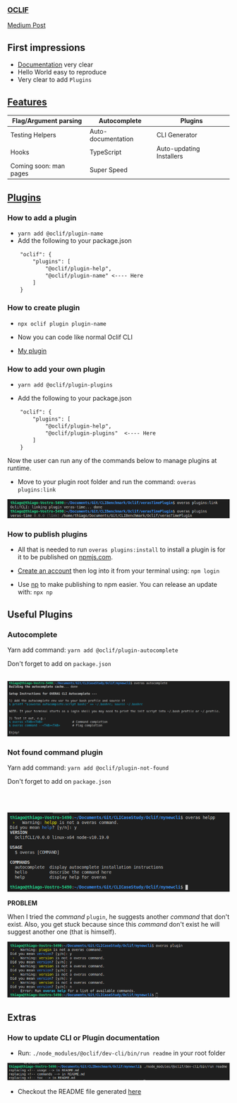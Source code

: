 ### [OCLIF](https://oclif.io)

[Medium Post](https://medium.com/adobetech/how-to-easily-create-clis-using-oclif-and-how-we-did-it-for-the-adobe-i-o-cli-e9eb888e9ec6)

## First impressions

- [Documentation](https://oclif.io/docs) very clear
- Hello World easy to reproduce
- Very clear to add `Plugins`

## [Features](https://oclif.io/docs/features)

| Flag/Argument parsing  | Autocomplete       | Plugins                    |
| ---------------------- |-------------       | ---------------------------|
| Testing Helpers        | Auto-documentation | CLI Generator              |
| Hooks                  | TypeScript         |   Auto-updating Installers |
| Coming soon: man pages | Super Speed        |                            |


## [Plugins](https://oclif.io/docs/plugins)

### How to add a plugin

- `yarn add @oclif/plugin-name`
- Add the following to your package.json 
```
    "oclif": {
        "plugins": [
            "@oclif/plugin-help",
            "@oclif/plugin-name" <---- Here
        ]
    }
```

### How to create plugin

- `npx oclif plugin plugin-name`

- Now you can code like normal Oclif CLI

- [My plugin](https://github.com/VerasThiago/OclifTimePlugin)


### How to add your own plugin

- `yarn add @oclif/plugin-plugins`

- Add the following to your package.json 
```
    "oclif": {
        "plugins": [
            "@oclif/plugin-help",
            "@oclif/plugin-plugins"  <---- Here
        ]
    }
```
Now the user can run any of the commands below to manage plugins at runtime.

- Move to your plugin root folder and run the command: `overas plugins:link`

![](link-plugin.png)

### How to publish plugins

- All that is needed to run `overas plugins:install` to install a plugin is for it to be published on [npmjs.com](https://npmjs.com).

- [Create an account](https://www.npmjs.com/signup) then log into it from your terminal using: `npm login`

- Use [np](https://github.com/sindresorhus/np) to make publishing to npm easier. You can release an update with: `npx np`



## Useful Plugins

### Autocomplete
Yarn add command: `yarn add @oclif/plugin-autocomplete`

Don't forget to add on `package.json`
<br>
<br>

![](autocomplete.png)


### Not found command plugin
Yarn add command: `yarn add @oclif/plugin-not-found`

Don't forget to add on `package.json`

<br>
<br>

![](notfound.png)

**PROBLEM**

When I tried the *command* `plugin`, he suggests another *command* that don't exist. Also, you get stuck because since this *command* don't exist he will suggest another one (that is himself).

![](notfoundproblem.png)

## Extras

### How to update CLI or Plugin documentation

- Run: `./node_modules/@oclif/dev-cli/bin/run readme` in your root folder

![](updatingREADME.png)

- Checkout the README file generated [here](../mynewcli/README.md)